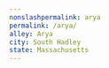 ```yaml
---
﻿nonslashpermalink: arya
permalink: /arya/
alley: Arya
city: South Hadley
state: Massachusetts
---
```

